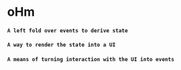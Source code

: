 # oHm

#### `A left fold over events to derive state`

#### `A way to render the state into a UI`

#### `A means of turning interaction with the UI into events`
